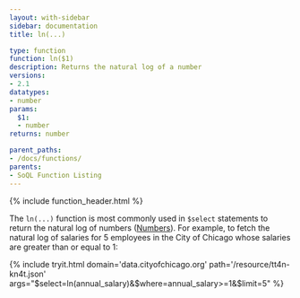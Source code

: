 ```yaml
---
layout: with-sidebar
sidebar: documentation
title: ln(...)

type: function
function: ln($1)
description: Returns the natural log of a number
versions:
- 2.1
datatypes:
- number
params:
  $1:
  - number
returns: number

parent_paths: 
- /docs/functions/
parents: 
- SoQL Function Listing 
---
```


{% include function_header.html %}

The `ln(...)` function is most commonly used in `$select` statements to return the natural log of numbers ([Numbers](/docs/datatypes/number.html)). For example, to fetch the natural log of salaries for 5 employees in the City of Chicago whose salaries are greater than or equal to 1:

{% include tryit.html domain='data.cityofchicago.org' path='/resource/tt4n-kn4t.json' args="$select=ln(annual_salary)&$where=annual_salary>=1&$limit=5" %}

